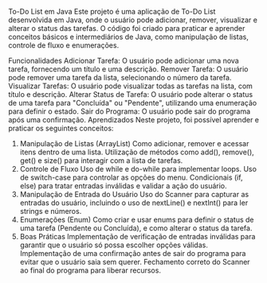To-Do List em Java
Este projeto é uma aplicação de To-Do List desenvolvida em Java, onde o usuário pode adicionar, remover, visualizar e alterar o status das tarefas. O código foi criado para praticar e aprender conceitos básicos e intermediários de Java, como manipulação de listas, controle de fluxo e enumerações.

Funcionalidades
Adicionar Tarefa: O usuário pode adicionar uma nova tarefa, fornecendo um título e uma descrição.
Remover Tarefa: O usuário pode remover uma tarefa da lista, selecionando o número da tarefa.
Visualizar Tarefas: O usuário pode visualizar todas as tarefas na lista, com título e descrição.
Alterar Status de Tarefa: O usuário pode alterar o status de uma tarefa para "Concluída" ou "Pendente", utilizando uma enumeração para definir o estado.
Sair do Programa: O usuário pode sair do programa após uma confirmação.
Aprendizados
Neste projeto, foi possível aprender e praticar os seguintes conceitos:

1. Manipulação de Listas (ArrayList)
Como adicionar, remover e acessar itens dentro de uma lista.
Utilização de métodos como add(), remove(), get() e size() para interagir com a lista de tarefas.
2. Controle de Fluxo
Uso de while e do-while para implementar loops.
Uso de switch-case para controlar as opções do menu.
Condicionais (if, else) para tratar entradas inválidas e validar a ação do usuário.
3. Manipulação de Entrada do Usuário
Uso do Scanner para capturar as entradas do usuário, incluindo o uso de nextLine() e nextInt() para ler strings e números.
4. Enumerações (Enum)
Como criar e usar enums para definir o status de uma tarefa (Pendente ou Concluída), e como alterar o status da tarefa.
5. Boas Práticas
Implementação de verificação de entradas inválidas para garantir que o usuário só possa escolher opções válidas.
Implementação de uma confirmação antes de sair do programa para evitar que o usuário saia sem querer.
Fechamento correto do Scanner ao final do programa para liberar recursos.
